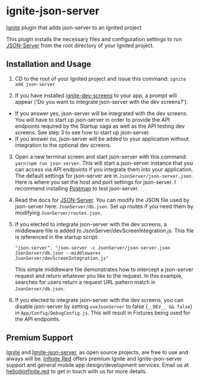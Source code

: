 # ignite-json-server
[Ignite](https://infinite.red/ignite) plugin that adds json-server to an Ignited project

This plugin installs the necessary files and configuration settings to run [JSON-Server](https://github.com/typicode/json-server) from the root directory of your Ignited project.

## Installation and Usage

1. CD to the root of your Ignited project and issue this command: `ignite add json-server`

2. If you have installed [ignite-dev-screens](https://github.com/infinitered/ignite-dev-screens) to your app, a prompt will appear ('Do you want to integrate json-server with the dev screens?').
  - If you answer yes, json-server will be integrated with the dev screens. You will have to start up json-server in order to provide the API endpoints required by the Startup saga as well as the API testing dev screens. See step 3 to see how to start up json-server.
  - If you answer no, json-server will be added to your application without integration to the optional dev screens.

3. Open a new terminal screen and start json-server with this command: `yarn|npm run json-server`. This will start a json-server instance that you can access via API endpoints if you integrate them into your application. The default settings for json-server are in `JsonServer/json-server.json`. Here is where you set the host and port settings for json-server. I recommend installing [Postman](https://www.getpostman.com/) to test json-server.

4. Read the docs for [JSON-Server](https://github.com/typicode/json-server). You can modify the JSON file used by json-server here: `JsonServer/db.json`. Set up routes if you need them by modifying `JsonServer/routes.json`.

5. If you elected to integrate json-server with the dev screens, a middleware file is added to JsonServer/devScreenIntegration.js. This file is referenced in the startup script:
    ```
    "json-server": "json-server -c JsonServer/json-server.json JsonServer/db.json --middlewares JsonServer/devScreenIntegration.js"
    ```
    This simple middleware file demonstrates how to intercept a json-server request and return whatever you like to the request. In this example, searches for users return a request URL pattern match in `JsonServer/db.json`.

6. If you elected to integrate json-server with the dev screens, you can disable json-server by setting `useJsonServer` to false (`__DEV__ && false`) in `App/Config/DebugConfig.js`. This will result in Fixtures being used for the API endpoints.

## Premium Support

[Ignite](https://infinite.red/ignite) and [Ignite-json-server](https://github.com/infinitered/ignite-json-server), as open source projects, are free to use and always will be. [Infinite Red](https://infinite.red/) offers premium Ignite and Ignite-json-server support and general mobile app design/development services. Email us at [hello@infinite.red](mailto:hello@infinite.red) to get in touch with us for more details.
